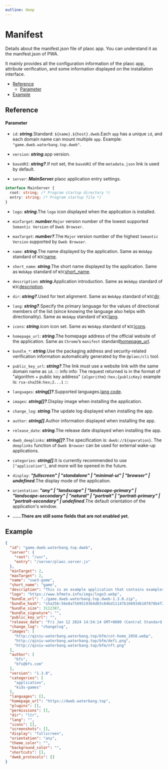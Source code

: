 ```yaml
---
outline: deep
---
```


# Manifest

Details about the manifest.json file of plaoc app. You can understand it as the manifest.json of PWA.

It mainly provides all the configuration information of the plaoc app, attribute verification, and some information displayed on the installation interface.

- [Reference](#reference)
  - [Parameter](#parameter)
- [Example](#example)

 
## Reference

#### Parameter

- `id`: __*string*__.Standard: `${name}.${host}.dweb`.Each `app` has a unique `id`, and each domain name can mount multiple `app`. Example: `"game.dweb.waterbang.top.dweb"`.
- `version`: __*string*__.app version.
- `baseURI`: __*string?*__.If not set, the `baseURI` of the `metadata.json` link is used by default.



- `server`: __*MainServer*__.plaoc application entry settings.
```ts
interface MainServer {
  root: string; /* Program startup directory */
  entry: string; /* Program startup file */
}
```
- `logo`: __*string*__.The `logo` icon displayed when the application is installed.
- `minTarget`: __*number*__.`Major` version number of the lowest supported `Semantic Version` of `Dweb Browser`.
- `maxTarget`: __*number?*__.The `Major` version number of the highest `Semantic Version` supported by `Dweb Browser`.

- `name`: __*string*__.The name displayed by the application. Same as `WebApp` standard of `W3C`[name](https://w3c.github.io/manifest/#dfn-name).
- `short_name`: __*string*__.The short name displayed by the application. Same as `WebApp` standard of `W3C`[short_name](https://w3c.github.io/manifest/#dfn-short_name).
- `description`: __*string*__.Application introduction. Same as `WebApp` standard of `W3C`[description](https://w3c.github.io/manifest/#description-member).
- `dir`: __*string?*__.Used for text alignment. Same as `WebApp` standard of `W3C`[dir](https://w3c.github.io/manifest/#dir-member).
- `lang`: __*string?*__.Specify the primary language for the values of directional members of the list (since knowing the language also helps with directionality). Same as `WebApp` standard of `W3C`[lang](https://w3c.github.io/manifest/#lang-member).
- `icons`: __*string*__.icon icon set. Same as `WebApp` standard of `W3C`[icons](https://w3c.github.io/manifest/#icons-member).

- `homepage_url`: __*string*__.The homepage address of the official website of the application. Same as `Chrome`’s `manifest` standard[homepage_url](https://developer.chrome.com/docs/extensions/mv3/manifest/homepage_url/).

- `bundle_*`: __*string*__.Use the packaging address and security-related verification information automatically generated by the `@plaoc/cli` tool.
- `public_key_url`: __*string?*__.The link must use a website link with the same domain name as `id`.
::: info info: The request returned is in the format of "algorithm + public key address" `{algorithm}:hex;{publicKey}`
 example is: `rsa-sha256:hex;2...1`
:::

- `languages`: __*string[]?*__.Supported languages.[lang code](http://www.lingoes.net/zh/translator/langcode.htm).
- `images`: __*string[]?*__.Display image when installing the application.
- `change_log`: __*string*__.The update log displayed when installing the app.
- `author`: __*string[]*__.Author information displayed when installing the app.
- `release_date`: __*string*__.The release date displayed when installing the app.
- `dweb_deeplinks`: __*string[]?*__.The specification is: `dweb://${operation}`. The `deeplinks` function of `Dweb Browser` can be used for external wake-up applications.
- `categories`: __*string[]*__.It is currently recommended to use `["application"]`, and more will be opened in the future.
- `display`: __*"fullscreen" | "standalone" | "minimal-ui" | "browser" | undefined*__.The display mode of the application.
- `orientation`: __*"any" | "landscape" | "landscape-primary" | "landscape-secondary" | "natural" | "portrait" | "portrait-primary" | "portrait-secondary" | undefined*__.The default orientation of the application's window.
- __......There are still some fields that are not enabled yet.__

## Example
```json
{
  "id": "game.dweb.waterbang.top.dweb",
  "server": {
    "root": "/usr",
    "entry": "/server/plaoc.server.js"
  },
  "minTarget": 2,
  "maxTarget": 2,
  "name": "vue3-game",
  "short_name": "game",
  "description": "This is an example application that contains examples of all components of dweb_plugins.",
  "logo": "https://www.bfmeta.info/imgs/logo3.webp",
  "bundle_url": "./game.dweb.waterbang.top.dweb-1.3.0.zip",
  "bundle_hash": "sha256:56e8a7569519364d03c04bd11147b16693db107878b4f27b827617e5f4dfb650",
  "bundle_size": 3112387,
  "bundle_signature": "",
  "public_key_url": "",
  "release_date": "Fri Jan 12 2024 14:54:14 GMT+0800 (Central Standard Time)",
  "change_log": "changelog",
  "images": [
    "http://qiniu-waterbang.waterbang.top/bfm/cot-home_2058.webp",
    "http://qiniu-waterbang.waterbang.top/bfm/defi.png",
    "http://qiniu-waterbang.waterbang.top/bfm/nft.png"
  ],
  "author": [
    "bfs",
    "bfs@bfs.com"
  ],
  "version": "1.3.0",
  "categories": [
    "application",
    "kids-games"
  ],
  "languages": [],
  "homepage_url": "https://dweb.waterbang.top",
  "plugins": [],
  "permissions": [],
  "dir": "ltr",
  "lang": "",
  "icons": [],
  "screenshots": [],
  "display": "fullscreen",
  "orientation": "any",
  "theme_color": "",
  "background_color": "",
  "shortcuts": [],
  "dweb_protocols": []
}
```